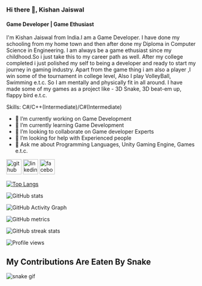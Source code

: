 ### Hi there 👋, Kishan Jaiswal
#### Game Developer | Game Ethusiast

I'm Kishan Jaiswal from India.I am a Game Developer. I have done my schooling from my home town and then after done my Diploma in Computer Science in Engineering. I am always be a game ethusiast since my childhood.So i just take this to my career path as well. After my college completed i just polished my self to being a developer and ready to start my journey in gaming industry. Apart from the game thing i am also a player ,I win some of the tournament in college level, Also I play VolleyBall, Swimming e.t.c. So I am mentally and physically fit in all around. 
I have made some of my games as a project like - 3D Snake, 3D beat-em up, flappy bird e.t.c.

Skills: C#/C++(Intermediate)/C#(Intermediate)

- 🔭 I’m currently working on Game Development 
- 🌱 I’m currently learning Game Development 
- 👯 I’m looking to collaborate on Game developer Experts 
- 🤔 I’m looking for help with Experienced people 
- 💬 Ask me about Programming Languages, Unity Gaming Engine, Games e.t.c. 


[<img src='https://cdn.jsdelivr.net/npm/simple-icons@3.0.1/icons/github.svg' alt='github' height='40'>](https://github.com/kishan831)  [<img src='https://cdn.jsdelivr.net/npm/simple-icons@3.0.1/icons/linkedin.svg' alt='linkedin' height='40'>](https://www.linkedin.com/in/kishan-jaiswal-2586a4220/)  [<img src='https://cdn.jsdelivr.net/npm/simple-icons@3.0.1/icons/facebook.svg' alt='facebook' height='40'>](https://www.facebook.com/https://www.facebook.com/profile.php?id=100029049646884)  

[![Top Langs](https://github-readme-stats.vercel.app/api/top-langs/?username=kishan831)](https://github.com/anuraghazra/github-readme-stats)

![GitHub stats](https://github-readme-stats.vercel.app/api?username=kishan831&show_icons=true)  

![GitHub Activity Graph](https://activity-graph.herokuapp.com/graph?username=kishan831)  

![GitHub metrics](https://metrics.lecoq.io/kishan831)  

![GitHub streak stats](https://github-readme-streak-stats.herokuapp.com/?user=kishan831)  

![Profile views](https://gpvc.arturio.dev/kishan831)  

## My Contributions Are Eaten By Snake
![snake gif](https://github.com/kishan831/kishan831/blob/output/github-contribution-grid-snake.gif)
